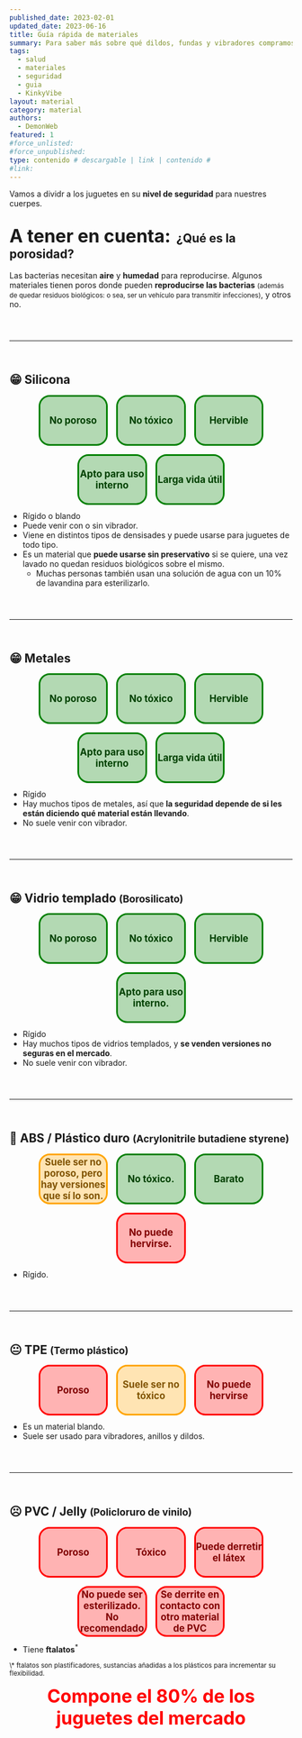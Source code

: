 ```yaml
---
published_date: 2023-02-01
updated_date: 2023-06-16
title: Guía rápida de materiales
summary: Para saber más sobre qué dildos, fundas y vibradores compramos.
tags:
  - salud
  - materiales
  - seguridad
  - guia
  - KinkyVibe
layout: material
category: material
authors:
  - DemonWeb
featured: 1
#force_unlisted:
#force_unpublished:
type: contenido # descargable | link | contenido #
#link:
---
```


<script>
    import pag1 from '$lib/posts/media/una-pequena-guia-rapida-de-materiales/1.jpeg/';
    import pag2 from '$lib/posts/media/una-pequena-guia-rapida-de-materiales/2.jpeg/';
    import pag3 from '$lib/posts/media/una-pequena-guia-rapida-de-materiales/3.jpeg/';
</script>

<!-- ![]({pag1}) -->

<!-- ![]({pag2}) -->

<!-- ![]({pag3}) -->

Vamos a dividr a los juguetes en su **nivel de seguridad** para nuestres cuerpes.

## <small style="font-size: 2rem">A tener en cuenta:</small>&nbsp;&nbsp;**¿Qué es la porosidad?**

Las bacterias necesitan **aire** y **humedad** para reproducirse. Algunos materiales tienen poros donde pueden **reproducirse las bacterias** <small>(además de quedar residuos biológicos: o sea, ser un vehículo para transmitir infecciones)</small>, y otros no.

---

## 😁 Silicona

<div class="row">
<div class="card good">No poroso</div>
<div class="card good">No tóxico</div>
<div class="card good">Hervible</div>
<div class="card good">Apto para uso interno</div>
<div class="card good">Larga vida útil</div>
</div>

- Rígido o blando
- Puede venir con o sin vibrador.
- Viene en distintos tipos de densisades y puede usarse para juguetes de todo tipo.
- Es un material que **puede usarse sin preservativo** si se quiere, una vez lavado no quedan residuos biológicos sobre el mismo.
  - Muchas personas también usan una solución de agua con un 10% de lavandina para esterilizarlo.

---

## 😁 Metales

<div class="row">
<div class="card good">No poroso</div>
<div class="card good">No tóxico</div>
<div class="card good">Hervible</div>
<div class="card good">Apto para uso interno</div>
<div class="card good">Larga vida útil</div>
</div>

- Rígido
- Hay muchos tipos de metales, así que **la seguridad depende de si les están diciendo qué material están llevando**.
- No suele venir con vibrador.

---

## 😁 Vidrio templado <small>(Borosilicato)</small>

<div class="row">
<div class="card good">No poroso</div>
<div class="card good">No tóxico</div>
<div class="card good">Hervible</div>
<div class="card good">Apto para uso interno.</div>
</div>

- Rígido
- Hay muchos tipos de vidrios templados, y **se venden versiones no seguras en el mercado**.
- No suele venir con vibrador.

---

## 🙂 ABS / Plástico duro <small>(Acrylonitrile butadiene styrene)</small>

<div class="row">
<div class="card maybe">Suele ser no poroso, pero hay versiones que sí lo son.</div>
<div class="card good">No tóxico.</div>
<div class="card good">Barato</div>
<div class="card bad">No puede hervirse.</div>
</div>

- Rígido.

---

## 😐 TPE <small>(Termo plástico)</small>

<div class="row">
<div class="card bad">Poroso</div>
<div class="card maybe">Suele ser no tóxico</div>
<div class="card bad">No puede hervirse</div>
</div>

- Es un material blando.
- Suele ser usado para vibradores, anillos y dildos.

---

## ☹️ PVC / Jelly <small>(Policloruro de vinilo)</small>

<div class="row">
<div class="card bad">Poroso</div>
<div class="card bad">Tóxico</div>
<div class="card bad">Puede derretir el látex</div>
<div class="card bad">No puede ser esterilizado. No recomendado</div>
<div class="card bad">Se derrite en contacto con otro material de PVC</div>
</div>

- Tiene **ftalatos**<sup>\*</sup>

<p><small id="foot1">\* ftalatos son plastificadores, sustancias añadidas a los plásticos para incrementar su flexibilidad.</small></p>

<p><strong style="font-size:2rem;color:red;text-align:center;width:100%;display:block;">Compone el 80% de los juguetes del mercado</strong></p>


<style>
    hr {
        margin-block: 4em;
    }
    :global(article h2) {
        --font-size: 3rem;
        margin-top:0;
    }
    .row {
        display: flex;
        flex-wrap: wrap;
        justify-content: center;
        align-items: center;
        gap: 1.5em;
    }
    .card {
        width: 7em;
        height: 5em;
        font-size: 1.2em;
        background: white;
        border-radius: 1em;
        display: inline-grid;
        place-content: center;
        text-align: center;
        font-weight: bold;
        color: color-mix(in srgb, var(--card-color) 50%, black);
        background: color-mix(in srgb, var(--card-color) 30%, white);
        outline: 3px solid var(--card-color);
    }
    .card.good {
        --card-color: green;
    }
    .card.bad {
        --card-color: red;
    }
    .card.maybe {
        --card-color: orange;
    }
</style>
